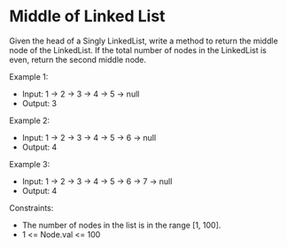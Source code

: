 # Middle of Linked List

Given the head of a Singly LinkedList, write a method to return the middle node of the LinkedList.
If the total number of nodes in the LinkedList is even, return the second middle node.

Example 1:
 - Input: 1 -> 2 -> 3 -> 4 -> 5 -> null
 - Output: 3

Example 2:
 - Input: 1 -> 2 -> 3 -> 4 -> 5 -> 6 -> null
 - Output: 4

Example 3:
 - Input: 1 -> 2 -> 3 -> 4 -> 5 -> 6 -> 7 -> null
 - Output: 4

Constraints:
 - The number of nodes in the list is in the range [1, 100].
 - 1 <= Node.val <= 100